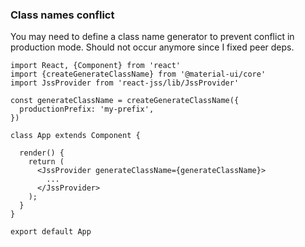 ### Class names conflict

You may need to define a class name generator to prevent conflict in production mode.
Should not occur anymore since I fixed peer deps.

```
import React, {Component} from 'react'
import {createGenerateClassName} from '@material-ui/core'
import JssProvider from 'react-jss/lib/JssProvider'

const generateClassName = createGenerateClassName({
  productionPrefix: 'my-prefix',
})

class App extends Component {

  render() {
    return (
      <JssProvider generateClassName={generateClassName}>
        ...
      </JssProvider>
    );
  }
}

export default App
```
